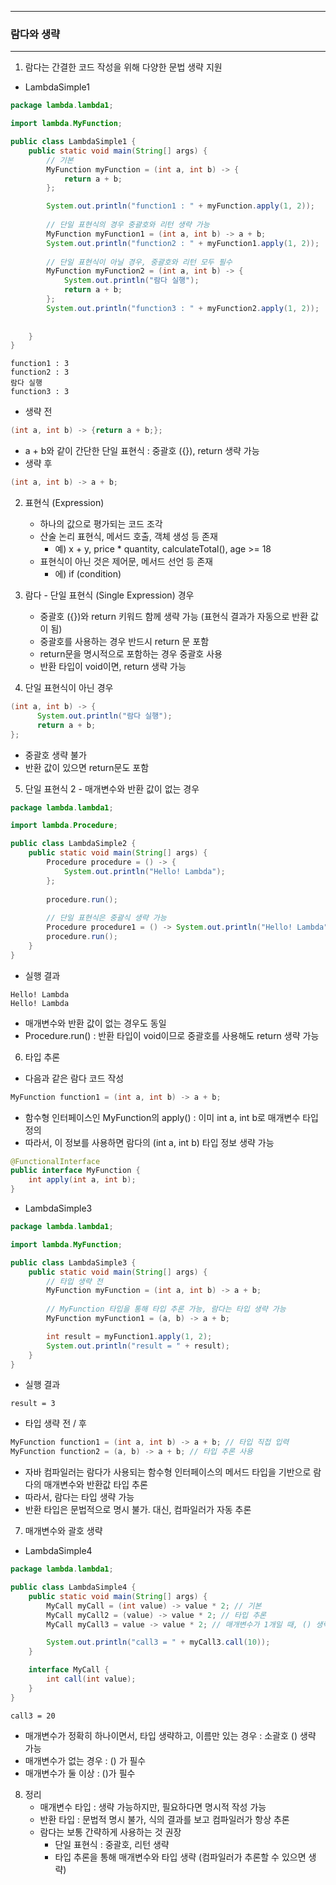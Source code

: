 -----
### 람다와 생략
-----
1. 람다는 간결한 코드 작성을 위해 다양한 문법 생략 지원
  - LambdaSimple1
```java
package lambda.lambda1;

import lambda.MyFunction;

public class LambdaSimple1 {
    public static void main(String[] args) {
        // 기본
        MyFunction myFunction = (int a, int b) -> {
            return a + b;
        };

        System.out.println("function1 : " + myFunction.apply(1, 2));
        
        // 단일 표현식의 경우 중괄호와 리턴 생략 가능
        MyFunction myFunction1 = (int a, int b) -> a + b;
        System.out.println("function2 : " + myFunction1.apply(1, 2));
    
        // 단일 표현식이 아닐 경우, 중괄호와 리턴 모두 필수
        MyFunction myFunction2 = (int a, int b) -> {
            System.out.println("람다 실행");
            return a + b;
        };
        System.out.println("function3 : " + myFunction2.apply(1, 2));
        
        
    }
}
```
```
function1 : 3
function2 : 3
람다 실행
function3 : 3
```

  - 생략 전
```java
(int a, int b) -> {return a + b;};
```
  - a + b와 같이 간단한 단일 표현식 : 중괄호 ({}), return 생략 가능
  - 생략 후
```java
(int a, int b) -> a + b;
```

2. 표현식 (Expression)
   - 하나의 값으로 평가되는 코드 조각
   - 산술 논리 표현식, 메서드 호출, 객체 생성 등 존재
     + 예) x + y, price * quantity, calculateTotal(), age >= 18
   - 표현식이 아닌 것은 제어문, 메서드 선언 등 존재
     + 에) if (condition)


3. 람다 - 단일 표현식 (Single Expression) 경우
   - 중괄호 ({})와 return 키워드 함께 생략 가능 (표현식 결과가 자동으로 반환 값이 됨)
   - 중괄호를 사용하는 경우 반드시 return 문 포함
   - return문을 명시적으로 포함하는 경우 중괄호 사용
   - 반환 타입이 void이면, return 생략 가능

4. 단일 표현식이 아닌 경우
```java
(int a, int b) -> {
      System.out.println("람다 실행");
      return a + b;
};
```
  - 중괄호 생략 불가
  - 반환 값이 있으면 return문도 포함

5. 단일 표현식 2 - 매개변수와 반환 값이 없는 경우
```java
package lambda.lambda1;

import lambda.Procedure;

public class LambdaSimple2 {
    public static void main(String[] args) {
        Procedure procedure = () -> {
            System.out.println("Hello! Lambda");
        };
        
        procedure.run();
        
        // 단일 표현식은 중괄식 생략 가능
        Procedure procedure1 = () -> System.out.println("Hello! Lambda");
        procedure.run();
    }
}
```
  - 실행 결과
```
Hello! Lambda
Hello! Lambda
```
  - 매개변수와 반환 값이 없는 경우도 동일
  - Procedure.run() : 반환 타입이 void이므로 중괄호를 사용해도 return 생략 가능

6. 타입 추론
  - 다음과 같은 람다 코드 작성
```java
MyFunction function1 = (int a, int b) -> a + b;
```
  - 함수형 인터페이스인 MyFunction의 apply() : 이미 int a, int b로 매개변수 타입 정의
  - 따라서, 이 정보를 사용하면 람다의 (int a, int b) 타입 정보 생략 가능
```java
@FunctionalInterface
public interface MyFunction {
    int apply(int a, int b);
}
```

  - LambdaSimple3
```java
package lambda.lambda1;

import lambda.MyFunction;

public class LambdaSimple3 {
    public static void main(String[] args) {
        // 타입 생략 전
        MyFunction myFunction = (int a, int b) -> a + b;
        
        // MyFunction 타입을 통해 타입 추론 가능, 람다는 타입 생략 가능
        MyFunction myFunction1 = (a, b) -> a + b;

        int result = myFunction1.apply(1, 2);
        System.out.println("result = " + result);
    }
}
```
  - 실행 결과
```
result = 3
```

  - 타입 생략 전 / 후
```java
MyFunction function1 = (int a, int b) -> a + b; // 타입 직접 입력
MyFunction function2 = (a, b) -> a + b; // 타입 추론 사용
```
  - 자바 컴파일러는 람다가 사용되는 함수형 인터페이스의 메서드 타입을 기반으로 람다의 매개변수와 반환값 타입 추론
  - 따라서, 람다는 타입 생략 가능
  - 반환 타입은 문법적으로 명시 불가. 대신, 컴파일러가 자동 추론

7. 매개변수와 괄호 생략
  - LambdaSimple4
```java
package lambda.lambda1;

public class LambdaSimple4 {
    public static void main(String[] args) {
        MyCall myCall = (int value) -> value * 2; // 기본
        MyCall myCall2 = (value) -> value * 2; // 타입 추론
        MyCall myCall3 = value -> value * 2; // 매개변수가 1개일 때, () 생략 가능

        System.out.println("call3 = " + myCall3.call(10));
    }

    interface MyCall {
        int call(int value);
    }
}
```
```
call3 = 20
```

  - 매개변수가 정확히 하나이면서, 타입 생략하고, 이름만 있는 경우 : 소괄호 () 생략 가능
  - 매개변수가 없는 경우 : () 가 필수
  - 매개변수가 둘 이상 : ()가 필수

8. 정리
   - 매개변수 타입 : 생략 가능하지만, 필요하다면 명시적 작성 가능
   - 반환 타입 : 문법적 명시 불가, 식의 결과를 보고 컴파일러가 항상 추론
   - 람다는 보통 간략하게 사용하는 것 권장
     + 단일 표현식 : 중괄호, 리턴 생략
     + 타입 추론을 통해 매개변수와 타입 생략 (컴파일러가 추론할 수 있으면 생략)
